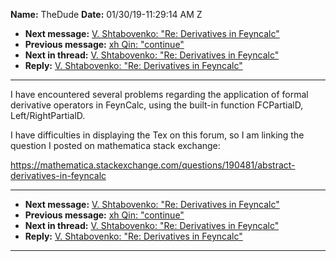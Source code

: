 **Name:** TheDude
**Date:** 01/30/19-11:29:14 AM Z

  - **Next message:** [V. Shtabovenko: "Re: Derivatives in
    Feyncalc"](1456.html)
  - **Previous message:** [xh Qin: "continue"](1454.html)
  - **Next in thread:** [V. Shtabovenko: "Re: Derivatives in
    Feyncalc"](1456.html)
  - **Reply:** [V. Shtabovenko: "Re: Derivatives in
    Feyncalc"](1456.html)

-----

I have encountered several problems regarding the application of formal
derivative operators in FeynCalc, using the built-in function
FCPartialD, Left/RightPartialD.  

I have difficulties in displaying the Tex on this forum, so I am linking
the question I posted on mathematica stack exchange:  

https://mathematica.stackexchange.com/questions/190481/abstract-derivatives-in-feyncalc  

-----

  - **Next message:** [V. Shtabovenko: "Re: Derivatives in
    Feyncalc"](1456.html)
  - **Previous message:** [xh Qin: "continue"](1454.html)
  - **Next in thread:** [V. Shtabovenko: "Re: Derivatives in
    Feyncalc"](1456.html)
  - **Reply:** [V. Shtabovenko: "Re: Derivatives in
    Feyncalc"](1456.html)

-----

